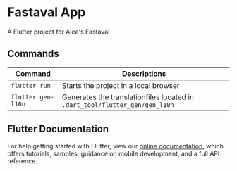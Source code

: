 # Fastaval App

A Flutter project for Alea's Fastaval

## Commands

| Command            | Descriptions                                                                |
| ------------------ | --------------------------------------------------------------------------- |
| `flutter run`      | Starts the project in a local browser                                       |
| `flutter gen-l10n` | Generates the translationfiles located in `.dart_tool/flutter_gen/gen_l10n` |

## Flutter Documentation

For help getting started with Flutter, view our
[online documentation](https://flutter.dev/docs), which offers tutorials,
samples, guidance on mobile development, and a full API reference.
